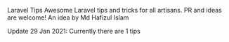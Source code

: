 Laravel Tips
Awesome Laravel tips and tricks for all artisans. PR and ideas are welcome!
An idea by Md Hafizul Islam

Update 29 Jan 2021: Currently there are 1 tips    




